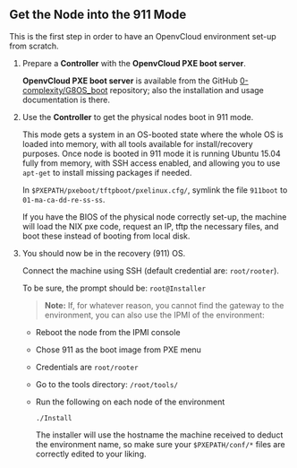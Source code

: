 ## Get the Node into the 911 Mode

This is the first step in order to have an OpenvCloud environment set-up from scratch.

1. Prepare a **Controller** with the **OpenvCloud PXE boot server**.

   **OpenvCloud PXE boot server** is available from the GitHub [0-complexity/G8OS_boot](https://github.com/0-complexity/G8OS_boot) repository; also the installation and usage documentation is there.

2. Use the **Controller** to get the physical nodes boot in 911 mode.

   This mode gets a system in an OS-booted state where the whole OS is loaded into memory, with all tools available for install/recovery purposes. Once node is booted in 911 mode it is running Ubuntu 15.04 fully from memory, with SSH access enabled, and allowing you to use `apt-get` to install missing packages if needed.

   In `$PXEPATH/pxeboot/tftpboot/pxelinux.cfg/`, symlink the file `911boot` to `01-ma-ca-dd-re-ss-ss`.  

   If you have the BIOS of the physical node correctly set-up, the machine will load the NIX pxe code, request an IP, tftp the necessary files, and boot these instead of booting from local disk.


3. You should now be in the recovery (911) OS.

   Connect the machine using SSH (default credential are: `root/rooter`).

   To be sure, the prompt should be: `root@Installer`

   > **Note:** If, for whatever reason, you cannot find the gateway to the environment, you can also use the IPMI of the environment:

   - Reboot the node from the IPMI console
   - Chose 911 as the boot image from PXE menu
   - Credentials are `root/rooter`
   - Go to the tools directory: `/root/tools/`
   - Run the following on each node of the environment

     ```
     ./Install
     ```

     The installer will use the hostname the machine received to deduct the environment name, so make sure your `$PXEPATH/conf/*` files are correctly edited to your liking.
